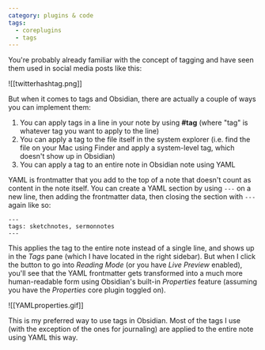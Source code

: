 ```yaml
---
category: plugins & code
tags:
  - coreplugins
  - tags
---
```

You're probably already familiar with the concept of tagging and have seen them used in social media posts like this:

![[twitterhashtag.png]]

But when it comes to tags and Obsidian, there are actually a couple of ways you can implement them:

1. You can apply tags in a line in your note by using **#tag** (where "tag" is whatever tag you want to apply to the line)
2. You can apply a tag to the file itself in the system explorer (i.e. find the file on your Mac using Finder and apply a system-level tag, which doesn't show up in Obsidian)
3. You can apply a tag to an entire note in Obsidian note using YAML

YAML is frontmatter that you add to the top of a note that doesn't count as content in the note itself. You can create a YAML section by using `---` on a new line, then adding the frontmatter data, then closing the section with `---` again like so:

```
---
tags: sketchnotes, sermonnotes
---
```

This applies the tag to the entire note instead of a single line, and shows up in the _Tags_ pane (which I have located in the right sidebar). But when I click the button to go into _Reading Mode_ (or you have *Live Preview* enabled), you'll see that the YAML frontmatter gets transformed into a much more human-readable form using Obsidian's built-in *Properties* feature (assuming you have the *Properties* core plugin toggled on).

![[YAMLproperties.gif]]

This is my preferred way to use tags in Obsidian. Most of the tags I use (with the exception of the ones for journaling) are applied to the entire note using YAML this way.
